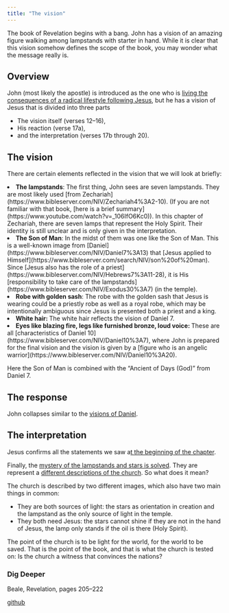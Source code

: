 ```yaml
---
title: "The vision"
---
```



The book of Revelation begins with a bang. John has a vision of an amazing figure walking among lampstands with starter in hand. While it is clear that this vision somehow defines the scope of the book, you may wonder what the message really is.


## Overview

<a name="3876"></a>
John (most likely the apostle) is introduced as the one who is [living the consequences of a radical lifestyle following Jesus](https://www.bibleserver.com/NIV/Revelation1%3A9), but he has a vision of Jesus that is divided into three parts

- The vision itself (verses 12–16),
- His reaction (verse 17a),
- and the interpretation (verses 17b through 20).



## The vision

<a name="7487"></a>
There are certain elements reflected in the vision that we will look at briefly:

<li id="694f"><strong>The lampstands</strong>: The first thing, John sees are seven lampstands. They are most likely used [from Zechariah](https://www.bibleserver.com/NIV/Zechariah4%3A2-10). (If you are not familiar with that book, [here is a brief summary](https://www.youtube.com/watch?v=_106IfO6Kc0)). In this chapter of Zechariah, there are seven lamps that represent the Holy Spirit. Their identity is still unclear and is only given in the interpretation.</li><li id="fdbf"><strong>The Son of Man</strong>: In the midst of them was one like the Son of Man. This is a well-known image from [Daniel](https://www.bibleserver.com/NIV/Daniel7%3A13) that [Jesus applied to Himself](https://www.bibleserver.com/search/NIV/son%20of%20man).<br/>Since [Jesus also has the role of a priest](https://www.bibleserver.com/NIV/Hebrews7%3A11-28), it is His [responsibility to take care of the lampstands](https://www.bibleserver.com/NIV/Exodus30%3A7) (in the temple).</li><li id="8e3d"><strong>Robe with golden sash</strong>: The robe with the golden sash that Jesus is wearing could be a priestly robe as well as a royal robe, which may be intentionally ambiguous since Jesus is presented both a priest and a king.</li><li id="fd0a"><strong>White hair: </strong>The white hair reflects the vision of Daniel 7.</li><li id="a885"><strong>Eyes like blazing fire, legs like furnished bronze, loud voice: </strong>These are all [characteristics of Daniel 10](https://www.bibleserver.com/NIV/Daniel10%3A7), where John is prepared for the final vision and the vision is given by a [figure who is an angelic warrior](https://www.bibleserver.com/NIV/Daniel10%3A20).</li>

Here the Son of Man is combined with the “Ancient of Days (God)” from Daniel 7.


## The response

<a name="8d12"></a>
John collapses similar to the [visions of Daniel](https://www.bibleserver.com/NIV/Daniel10%3A8-19).


## The interpretation

<a name="b723"></a>
Jesus confirms all the statements we saw a[t the beginning of the chapter](https://www.bibleserver.com/NIV/Revelation1%3A5).

Finally, the [mystery of the lampstands and stars is solved](https://www.bibleserver.com/NIV/Revelation1%3A20). They are represent a [different descriptions of the church](../../../content/letters/expl/the-angel-of-the-churches/index.html). So what does it mean?

The church is described by two different images, which also have two main things in common:

- They are both sources of light: the stars as orientation in creation and the lampstand as the only source of light in the temple.
- They both need Jesus: the stars cannot shine if they are not in the hand of Jesus, the lamp only stands if the oil is there (Holy Spirit).


The point of the church is to be light for the world, for the world to be saved. That is the point of the book, and that is what the church is tested on: Is the church a witness that convinces the nations?


### Dig Deeper

<a name="afaf"></a>
Beale, Revelation, pages 205–222






[github](https://github.com/revelation-today/revelation-today/blob/main/exampleSite/content/docs/content/letters/expl/the-vision.md)
